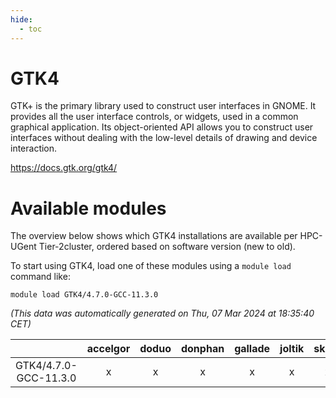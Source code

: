 ```yaml
---
hide:
  - toc
---
```


GTK4
====


GTK+ is the primary library used to construct user interfaces in GNOME. It provides all the user interface controls, or widgets, used in a common graphical application. Its object-oriented API allows you to construct user interfaces without dealing with the low-level details of drawing and device interaction.

https://docs.gtk.org/gtk4/
# Available modules


The overview below shows which GTK4 installations are available per HPC-UGent Tier-2cluster, ordered based on software version (new to old).

To start using GTK4, load one of these modules using a `module load` command like:

```shell
module load GTK4/4.7.0-GCC-11.3.0
```

*(This data was automatically generated on Thu, 07 Mar 2024 at 18:35:40 CET)*  

| |accelgor|doduo|donphan|gallade|joltik|skitty|
| :---: | :---: | :---: | :---: | :---: | :---: | :---: |
|GTK4/4.7.0-GCC-11.3.0|x|x|x|x|x|x|
